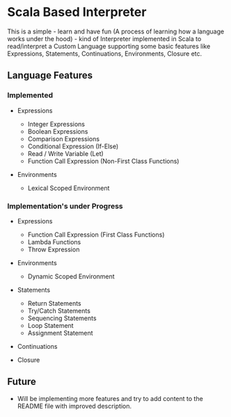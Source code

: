 # Scala Based Interpreter

This is a simple - learn and have fun (A process of learning how a language works under the hood) - kind of Interpreter implemented in Scala to read/interpret a Custom Language supporting some basic features like Expressions, Statements, Continuations, Environments, Closure etc.

## Language Features

### Implemented

- Expressions
    - Integer Expressions
    - Boolean Expressions
    - Comparison Expressions
    - Conditional Expression (If-Else)
    - Read / Write Variable (Let)
    - Function Call Expression (Non-First Class Functions)

- Environments
    - Lexical Scoped Environment


### Implementation's under Progress

- Expressions
    - Function Call Expression (First Class Functions)
    - Lambda Functions
    - Throw Expression

- Environments
    - Dynamic Scoped Environment

- Statements
    - Return Statements
    - Try/Catch Statements
    - Sequencing Statements
    - Loop Statement
    - Assignment Statement

- Continuations

- Closure

## Future

- Will be implementing more features and try to add content to the README file with improved description.
